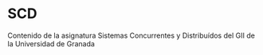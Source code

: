 # SCD
Contenido de la asignatura Sistemas Concurrentes y Distribuídos del GII de la Universidad de Granada
